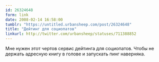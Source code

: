 ```yaml
---
id: 26324648
form: link
date: 2008-02-14 16:58:00
tumblr: "https://untitled.urbansheep.com/post/26324648"
title: "Дейтинг для социопатов"
linkurl: http://twitter.com/urbansheep/statuses/711388852
---
```

<p>Мне нужен этот чертов сервис дейтинга для социопатов. Чтобы не держать адресную книгу в голове и запускать пинг наверняка.</p>
